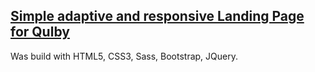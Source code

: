 ## [Simple adaptive and responsive Landing Page for Qulby](https://aleksandrenin163.github.io/Qulby_Landing_Page/)

Was build with HTML5, CSS3, Sass, Bootstrap, JQuery.